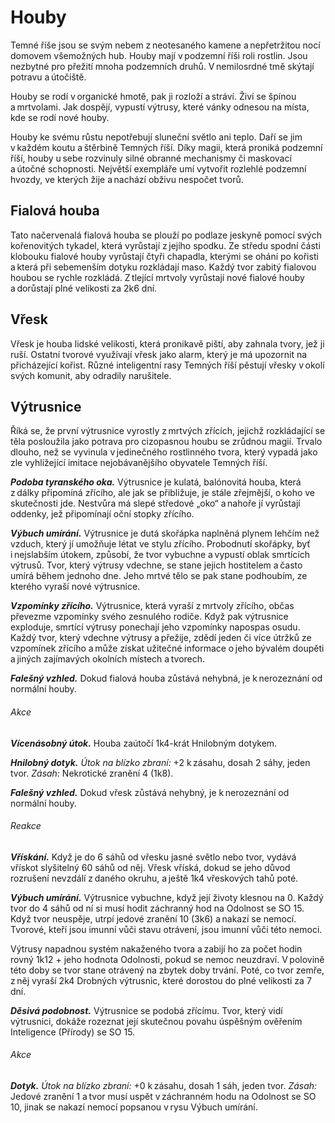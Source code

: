 # Houby
  
Temné říše jsou se svým nebem z neotesaného kamene a nepřetržitou nocí domovem všemožných hub. Houby mají v podzemní říši roli rostlin. Jsou nezbytné pro přežití mnoha podzemních druhů. V nemilosrdné tmě skýtají potravu a útočiště.
  
Houby se rodí v organické hmotě, pak ji rozloží a stráví. Živí se špínou a mrtvolami. Jak dospějí, vypustí výtrusy, které vánky odnesou na místa, kde se rodí nové houby.
  
Houby ke svému růstu nepotřebují sluneční světlo ani teplo. Daří se jim v každém koutu a štěrbině Temných říší. Díky magii, která proniká podzemní říší, houby u sebe rozvinuly silné obranné mechanismy či maskovací a útočné schopnosti. Největší exempláře umí vytvořit rozlehlé podzemní hvozdy, ve kterých žije a nachází obživu nespočet tvorů.
  
## Fialová houba
  
Tato načervenalá fialová houba se plouží po podlaze jeskyně pomocí svých kořenovitých tykadel, která vyrůstají z jejího spodku. Ze středu spodní části klobouku fialové houby vyrůstají čtyři chapadla, kterými se ohání po kořisti a která při sebemenším dotyku rozkládají maso. Každý tvor zabitý fialovou houbou se rychle rozkládá. Z tlející mrtvoly vyrůstají nové fialové houby a dorůstají plné velikosti za 2k6 dní.
  
## Vřesk
  
Vřesk je houba lidské velikosti, která pronikavě piští, aby zahnala tvory, jež ji ruší. Ostatní tvorové využívají vřesk jako alarm, který je má upozornit na přicházející kořist. Různé inteligentní rasy Temných říší pěstují vřesky v okolí svých komunit, aby odradily narušitele.
  
## Výtrusnice
  
Říká se, že první výtrusnice vyrostly z mrtvých zřících, jejichž rozkládající se těla posloužila jako potrava pro cizopasnou houbu se zrůdnou magií. Trvalo dlouho, než se vyvinula v jedinečného rostlinného tvora, který vypadá jako zle vyhlížející imitace nejobávanějšího obyvatele Temných říší.
  
***Podoba tyranského oka.*** Výtrusnice je kulatá, balónovitá houba, která z dálky připomíná zřícího, ale jak se přibližuje, je stále zřejmější, o koho ve skutečnosti jde. Nestvůra má slepé středové „oko“ a nahoře jí vyrůstají oddenky, jež připomínají oční stopky zřícího.
  
***Výbuch umírání.*** Výtrusnice je dutá skořápka naplněná plynem lehčím než vzduch, který jí umožňuje létat ve stylu zřícího. Probodnutí skořápky, byť i nejslabším útokem, způsobí, že tvor vybuchne a vypustí oblak smrtících výtrusů. Tvor, který výtrusy vdechne, se stane jejich hostitelem a často umírá během jednoho dne. Jeho mrtvé tělo se pak stane podhoubím, ze kterého vyraší nové výtrusnice.
  
***Vzpomínky zřícího.*** Výtrusnice, která vyraší z mrtvoly zřícího, občas převezme vzpomínky svého zesnulého rodiče. Když pak výtrusnice exploduje, smrtící výtrusy ponechají jeho vzpomínky napospas osudu. Každý tvor, který vdechne výtrusy a přežije, zdědí jeden či více útržků ze vzpomínek zřícího a může získat užitečné informace o jeho bývalém doupěti a jiných zajímavých okolních místech a tvorech.  
    
<Monster 
    title="Fialová houba"
    subtitle="Střední rostlina, bez přesvědčení"
    armor-class="5"
    hit-points="18 (4k8)"
    speed="1 sáh"
    str="3 (-4)"
    dex="1 (-5)"
    con="10 (+0)"
    int="1 (-5)"
    wis="3 (-4)"
    cha="1 (-5)"
    condition-immunities="hluchá, slepá, vystrašená"
    senses="mimozrakové vnímání 6 sáhů (mimo tento okruh je slepá), pasivní Vnímání 6"
    languages="—"
    challenge="1/4 (50 ZK)"
    >  

***Falešný vzhled.*** Dokud fialová houba zůstává nehybná, je k nerozeznání od normální houby.
  
###### Akce
  
***Vícenásobný útok.*** Houba zaútočí 1k4-krát Hnilobným dotykem.
  
***Hnilobný dotyk.*** *Útok na blízko zbraní:* +2 k zásahu, dosah 2 sáhy, jeden tvor. *Zásah:* Nekrotické zranění 4 (1k8).

</Monster>

<Monster 
    title="Vřesk"
    subtitle="Střední rostlina, bez přesvědčení"
    armor-class="5"
    hit-points="18 (4k8)"
    speed="1 sáh"
    str="3 (-4)"
    dex="1 (-5)"
    con="10 (+0)"
    int="1 (-5)"
    wis="3 (-4)"
    cha="1 (-5)"
    condition-immunities="hluchá, slepá, vystrašená"
    senses="mimozrakové vnímání 6 sáhů (mimo tento okruh je slepá), pasivní Vnímání 6"
    languages="—"
    challenge="1/4 (50 ZK)"
    >

***Falešný vzhled.*** Dokud vřesk zůstává nehybný, je k nerozeznání od normální houby.
  
###### Reakce
  
***Vřískání.*** Když je do 6 sáhů od vřesku jasné světlo nebo tvor, vydává vřískot slyšitelný 60 sáhů od něj. Vřesk vříská, dokud se jeho důvod rozrušení nevzdálí z daného okruhu, a ještě 1k4 vřeskových tahů poté.

</Monster>    

<Monster 
    title="Výtrusnice"
    subtitle="Velká rostlina, bez přesvědčení"
    armor-class="5"
    hit-points="1 (1k10 – 4)"
    speed="0 sáhů, létání 2 sáhy (vznášení se)"
    str="5 (-3)"
    dex="1 (-5)"
    con="3 (-4)"
    int="1 (-5)"
    wis="1 (-5)"
    cha="1 (-5)"
    damage-immunities="jedová"
    condition-immunities="hluchá, ležící, otrávená, paralyzovaná, slepá, vystrašená"
    senses="mimozrakové vnímání 6 sáhů (mimo tento okruh je slepá), pasivní Vnímání 5"
    languages="—"
    challenge="1/2 (100 ZK)"
    >
 
***Výbuch umírání.*** Výtrusnice vybuchne, když její životy klesnou na 0. Každý tvor do 4 sáhů od ní si musí hodit záchranný hod na Odolnost se SO 15. Když tvor neuspěje, utrpí jedové zranění 10 (3k6) a nakazí se nemocí. Tvorové, kteří jsou imunní vůči stavu otrávení, jsou imunní vůči této nemoci.
  
Výtrusy napadnou systém nakaženého tvora a zabijí ho za počet hodin rovný 1k12 + jeho hodnota Odolnosti, pokud se nemoc neuzdraví. V polovině této doby se tvor stane otrávený na zbytek doby trvání. Poté, co tvor zemře, z něj vyraší 2k4 Drobných výtrusnic, které dorostou do plné velikosti za 7 dní.
  
***Děsivá podobnost.*** Výtrusnice se podobá zřícímu. Tvor, který vidí výtrusnici, dokáže rozeznat její skutečnou povahu úspěšným ověřením Inteligence (Přírody) se SO 15.
  
###### Akce
  
***Dotyk.*** *Útok na blízko zbraní:* +0 k zásahu, dosah 1 sáh, jeden tvor. *Zásah:* Jedové zranění 1 a tvor musí uspět v záchranném hodu na Odolnost se SO 10, jinak se nakazí nemocí popsanou v rysu Výbuch umírání.

</Monster>
